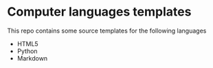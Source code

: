 Computer languages templates
============================

This repo contains some source templates for the following languages

* HTML5
* Python
* Markdown